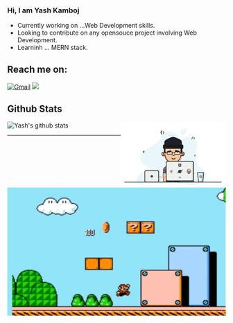 ### Hi, I am Yash Kamboj

- Currently working on ...Web Development skills.
- Looking to contribute on any opensouce project involving Web Development.
- Learninh ... MERN stack.

## Reach me on:
[<img alt="Gmail" src="https://img.shields.io/badge/Gmail-D14836?style=for-the-badge&logo=gmail&logoColor=white" />](mailto:yashkamboj29@gmail.com)
[<img src="https://img.shields.io/badge/linkedin-%230077B5.svg?&style=for-the-badge&logo=linkedin&logoColor=white">](https://www.linkedin.com/in/yash-kamboj-9078011b5/)

## Github Stats
![Yash's github stats](https://github-readme-stats.vercel.app/api?username=YashKamboj&show_icons=true&hide_border=true&bg&theme=material-palenight)
<img align="right" width="48%" alt="" src="./0_7Q3yvSIv_t0ioJ-Z.gif" />

<hr>

<p align="center">
 <img margin="10%" src="./caf0f0be9c96bd2b9fdd842a7fd2a071.gif" />
</p> 

